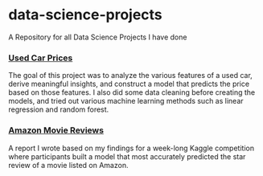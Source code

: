 # data-science-projects
A Repository for all Data Science Projects I have done

### [Used Car Prices](https://github.com/yingjieo/data-science-projects/blob/main/used_car_prices.ipynb)
The goal of this project was to analyze the various features of a used car, derive meaningful insights, and construct a model that predicts the price based on those features. I also did some data cleaning before creating the models, and tried out various machine learning methods such as linear regression and random forest.

### [Amazon Movie Reviews](https://github.com/yingjieo/data-science-projects/blob/main/yingjieo_amazon_reviews_report.pdf)
A report I wrote based on my findings for a week-long Kaggle competition where participants built a model that most accurately predicted the star review of a movie listed on Amazon.
